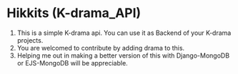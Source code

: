 # Hikkits (K-drama_API)
1. This is a simple K-drama api. You can use it as Backend of your K-drama projects.
2. You are welcomed to contribute by adding drama to this. 
3. Helping me out in making a better version of this with Django-MongoDB or EJS-MongoDB will be appreciable. 
